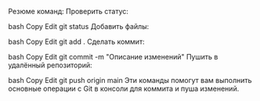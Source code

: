 Резюме команд:
Проверить статус:

bash
Copy
Edit
git status
Добавить файлы:

bash
Copy
Edit
git add .
Сделать коммит:

bash
Copy
Edit
git commit -m "Описание изменений"
Пушить в удалённый репозиторий:

bash
Copy
Edit
git push origin main
Эти команды помогут вам выполнить основные операции с Git в консоли для коммита и пуша изменений.